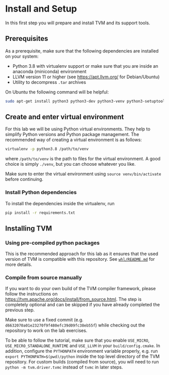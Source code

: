 # Install and Setup

In this first step you will prepare and install TVM and its support tools.

## Prerequisites

As a prerequisite, make sure that the following dependencies are installed on your system:
- Python 3.8 with virtualenv support or make sure that you are inside an anaconda (miniconda) environment
- LLVM version 11 or higher (see https://apt.llvm.org/ for Debian/Ubuntu)
- Utility to decompress `.tar` archives

On Ubuntu the following command will be helpful:

```bash
sudo apt-get install python3 python3-dev python3-venv python3-setuptools gcc libtinfo-dev zlib1g-dev build-essential cmake libedit-dev libxml2-dev
```

## Create and enter virtual environment

For this lab we will be using Python virtual environments. They help to simplify Python versions and Python package management. The recommended way of creating a virtual environment is as follows:
```bash
virtualenv -p python3.8 /path/to/venv
```
where `/path/to/venv` is the path to files for the virtual environment. A good choice is simply `./venv`, but you can choose whatever you like.

Make sure to enter the virtual environment using `source venv/bin/activate` before continuing.

### Install Python dependencies

To install the dependencies inside the virtualenv, run
```bash
pip install -r requirements.txt
```

## Installing TVM

### Using pre-compiled python packages

This is the recommended approach for this lab as it ensures that the used version of TVM is compatible with this repository. See [`whl/README.md`](whl/README.md) for more details.

### Compile from source manually

If you want to do your own build of the TVM compiler framework, please follow the instructions on https://tvm.apache.org/docs/install/from_source.html. The step is completely optional and can be skipped if you have already completed the previous step.

Make sure to use a fixed commit (e.g. `d6632070a01e23270f9f480efc39d09fc38eb55f`) while checking out the repository to work on the lab exercises.

To be able to follow the tutorial, make sure that you enable `USE_MICRO`, `USE_MICRO_STANDALONE_RUNTIME` and `USE_LLVM` in your `build/config.cmake`. In addition, configure the `PYTHONPATH` environment variable properly, e.g. run `export PYTHONPATH=$(pwd)/python` inside the top level directory of the TVM repository. For custom builds (compiled from source), you will need to run `python -m tvm.driver.tvmc` instead of `tvmc` in later steps.
